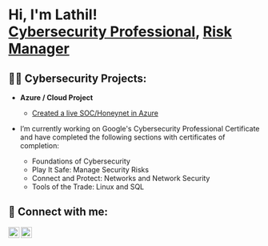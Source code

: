 <h1>Hi, I'm Lathil! <br/><a href="https://github.com/lathilm">Cybersecurity Professional</a>, <a href="https://www.linkedin.com/in/lathil/">Risk Manager</a></h1>

<h2>👨‍💻 Cybersecurity Projects:</h2>

- <b>Azure / Cloud Project</b>
  - [Created a live SOC/Honeynet in Azure](https://github.com/LathilM/Azure-SOC)

- I’m currently working on Google's Cybersecurity Professional Certificate and have completed the following sections with certificates of completion:
  - Foundations of Cybersecurity
  - Play It Safe: Manage Security Risks
  - Connect and Protect: Networks and Network Security
  - Tools of the Trade: Linux and SQL

<h2> 🤳 Connect with me:</h2>

[<img align="left" alt="JoshMadakor | Twitter" width="22px" src="https://cdn.jsdelivr.net/npm/simple-icons@v3/icons/twitter.svg" />][twitter]
[<img align="left" alt="JoshMadakor | LinkedIn" width="22px" src="https://cdn.jsdelivr.net/npm/simple-icons@v3/icons/linkedin.svg" />][linkedin]

[twitter]: https://twitter.com/TanTanLM
[linkedin]: https://www.linkedin.com/in/lathil/

<!--
**joshmadakor1/joshmadakor1** is a ✨ _special_ ✨ repository because its `README.md` (this file) appears on your GitHub profile.

Here are some ideas to get you started:

- 🔭 I’m currently working on ...
- 🌱 I’m currently learning ...
- 👯 I’m looking to collaborate on ...
- 🤔 I’m looking for help with ...
- 💬 Ask me about ...
- 📫 How to reach me: ...
- 😄 Pronouns: ...
- ⚡ Fun fact: ...
-->
